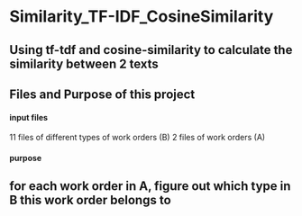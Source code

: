 # Similarity_TF-IDF_CosineSimilarity
Using tf-tdf and cosine-similarity to calculate the similarity between 2 texts
--------
## **Files and Purpose of this project**
#### input files
11 files of different types of work orders (B)
2 files of work orders (A)
#### purpose
for each work order in A, figure out which type in B this work order belongs to
--------
